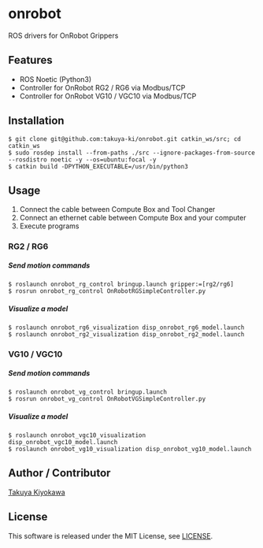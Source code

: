# onrobot

ROS drivers for OnRobot Grippers

## Features

- ROS Noetic (Python3)
- Controller for OnRobot RG2 / RG6 via Modbus/TCP
- Controller for OnRobot VG10 / VGC10 via Modbus/TCP

## Installation

	$ git clone git@github.com:takuya-ki/onrobot.git catkin_ws/src; cd catkin_ws
	$ sudo rosdep install --from-paths ./src --ignore-packages-from-source --rosdistro noetic -y --os=ubuntu:focal -y
	$ catkin build -DPYTHON_EXECUTABLE=/usr/bin/python3

## Usage

1. Connect the cable between Compute Box and Tool Changer
2. Connect an ethernet cable between Compute Box and your computer
3. Execute programs

### RG2 / RG6

##### Send motion commands
    $ roslaunch onrobot_rg_control bringup.launch gripper:=[rg2/rg6]
    $ rosrun onrobot_rg_control OnRobotRGSimpleController.py

##### Visualize a model
    $ roslaunch onrobot_rg6_visualization disp_onrobot_rg6_model.launch
    $ roslaunch onrobot_rg2_visualization disp_onrobot_rg2_model.launch

### VG10 / VGC10

##### Send motion commands
    $ roslaunch onrobot_vg_control bringup.launch
    $ rosrun onrobot_vg_control OnRobotVGSimpleController.py  

##### Visualize a model
    $ roslaunch onrobot_vgc10_visualization disp_onrobot_vgc10_model.launch
    $ roslaunch onrobot_vg10_visualization disp_onrobot_vg10_model.launch

## Author / Contributor

[Takuya Kiyokawa](https://takuya-ki.github.io/)

## License

This software is released under the MIT License, see [LICENSE](./LICENSE).
